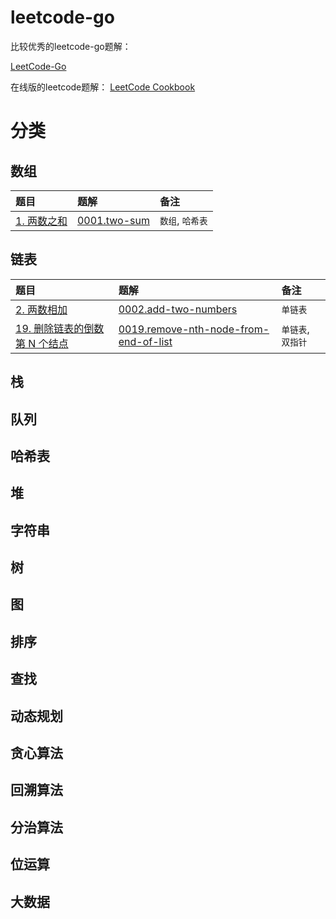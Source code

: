 # leetcode-go

比较优秀的leetcode-go题解：

[LeetCode-Go](https://github.com/halfrost/LeetCode-Go)

在线版的leetcode题解：
[LeetCode Cookbook](https://books.halfrost.com/leetcode/)

# 分类

## 数组

<!-- 表格 -->
| 题目 | 题解 | 备注 |
| :--- | :--- | :--- |
| [1. 两数之和](https://leetcode-cn.com/problems/two-sum/) | [0001.two-sum](src/0001.two-sum) | `数组`, `哈希表` |

## 链表

| 题目 | 题解 | 备注 |
| :--- | :--- | :--- |
| [2. 两数相加](https://leetcode-cn.com/problems/add-two-numbers/) | [0002.add-two-numbers](src/0002.add-two-numbers) | `单链表` |
| [19. 删除链表的倒数第 N 个结点](https://leetcode-cn.com/problems/remove-nth-node-from-end-of-list/) | [0019.remove-nth-node-from-end-of-list](src/0019.remove-nth-node-from-end-of-list) | `单链表`, `双指针` |

## 栈

## 队列

## 哈希表

## 堆

## 字符串

## 树

## 图

## 排序

## 查找

## 动态规划

## 贪心算法

## 回溯算法

## 分治算法

## 位运算

## 大数据
